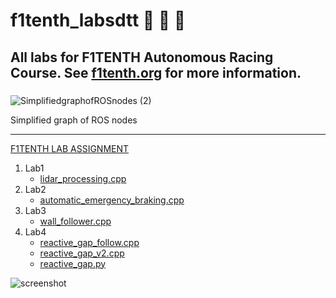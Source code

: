 # f1tenth_labsdtt :rocket: :rocket: :rocket:
## All labs for F1TENTH Autonomous Racing Course. See [f1tenth.org](https://f1tenth.org/learn.html) for more information.
### 
![SimplifiedgraphofROSnodes (2)](https://user-images.githubusercontent.com/69444682/127967385-86c770c9-c32e-49d5-9a93-d8b14ffd4d60.png)

Simplified graph of ROS nodes
___
[F1TENTH LAB ASSIGNMENT](https://github.com/Dieptranivsr/f1tenth_labsdtt/tree/main/f1tenth_labs)
1. Lab1 
   - [lidar_processing.cpp](https://github.com/Dieptranivsr/f1tenth_labsdtt/blob/main/f1tenth_simulator/node/lidar_processing.cpp)
2. Lab2 
   - [automatic_emergency_braking.cpp](https://github.com/Dieptranivsr/f1tenth_labsdtt/blob/main/f1tenth_simulator/node/automatic_emergency_braking.cpp)
3. Lab3 
   - [wall_follower.cpp](https://github.com/Dieptranivsr/f1tenth_labsdtt/blob/main/f1tenth_simulator/node/wall_follower.cpp)
4. Lab4
   - [reactive_gap_follow.cpp](https://github.com/Dieptranivsr/f1tenth_labsdtt/blob/main/f1tenth_simulator/node/reactive_gap_follow.cpp)
   - [reactive_gap_v2.cpp](https://github.com/Dieptranivsr/f1tenth_labsdtt/blob/main/f1tenth_simulator/node/reactive_gap_v2.cpp)
   - [reactive_gap.py](https://github.com/Dieptranivsr/f1tenth_labsdtt/blob/main/f1tenth_simulator/node/reactive_gap.py)


![screenshot](screenshot.gif)
